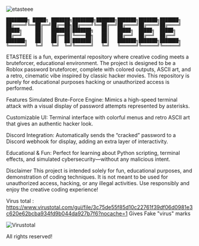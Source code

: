 

![etasteee](https://github.com/user-attachments/assets/6f107ec6-a74f-4695-bbd4-9127f24bddee)

    
    ████████╗ █████╗ ███████╗████████╗███████╗███████╗███████╗███████╗  
    ██╔════╝╚══██╔══╝██╔══██╗██╔════╝╚══██╔══╝██╔════╝██╔════╝██╔════╝
    █████╗     ██║   ███████║███████╗   ██║   █████╗  █████╗  █████╗
    ██╔══╝     ██║   ██╔══██║╚════██╗   ██║   ██╔══╝  ██╔══╝  ██╔══╝
    ███████╗   ██║   ██║  ██║███████║   ██║   ███████╗███████╗███████╗
    ╚══════╝   ╚═╝   ╚═╝  ╚═╝╚══════╝   ╚═╝   ╚══════╝╚══════╝╚══════╝

    
ETASTEEE is a fun, experimental repository where creative coding meets a bruteforcer, educational environment. The project is designed to be a Roblox password bruteforcer, complete with colored outputs, ASCII art, and a retro, cinematic vibe inspired by classic hacker movies. This repository is purely for educational purposes hacking or unauthorized access is performed.

Features
Simulated Brute-Force Engine: Mimics a high-speed terminal attack with a visual display of password attempts represented by asterisks.

Customizable UI: Terminal interface with colorful menus and retro ASCII art that gives an authentic hacker look.

Discord Integration: Automatically sends the “cracked” password to a Discord webhook for display, adding an extra layer of interactivity.

Educational & Fun: Perfect for learning about Python scripting, terminal effects, and simulated cybersecurity—without any malicious intent.

Disclaimer
This project is intended solely for fun, educational purposes, and demonstration of coding techniques. It is not meant to be used for unauthorized access, hacking, or any illegal activities. Use responsibly and enjoy the creative coding experience!


Virus total : https://www.virustotal.com/gui/file/3c75de55f85d10c22761f39df06d0981e3c620e62bcba934fd9b044da927b7f6?nocache=1
Gives Fake "virus" marks

![Virustotal](https://github.com/user-attachments/assets/ab0d66ce-47c8-4787-8d16-f9350330fe8e)


All rights reserved!
